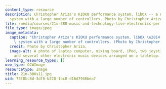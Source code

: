 ```yaml
---
content_type: resource
description: Christopher Ariza's KIOKU performance system, libOX -- a modular Max/MSP
  system with a large number of controllers. Photo by Christopher Ariza.
file: /media/courses/21m-380-music-and-technology-live-electronics-performance-practices-spring-2011/73f8bc8d3df6b2281bc0d16d7946bea7_21m-380s11.jpg
file_type: image/jpeg
image_metadata:
  caption: "Christopher Ariza's KIOKU performance system, libOX \u2014 a modular Max/MSP\
    \ system with a large number of controllers. (Photo by Christopher Ariza.)"
  credit: Photo by Christopher Ariza.
  image-alt: A photo of laptop computer, mixing board, iPod, two joystick controllers
    and several other electronic music devices arranged on a tabletop.
learning_resource_types: []
ocw_type: OCWImage
resourcetype: Image
title: 21m-380s11.jpg
uid: 73f8bc8d-3df6-b228-1bc0-d16d7946bea7
---
```

